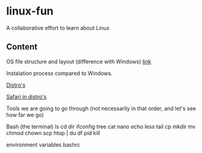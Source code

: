 # linux-fun
A collaborative effort to learn about Linux

## Content

OS file structure and layout (difference with Windows) [link](Layout.md)

Instalation process compared to Windows.

[Distro's](https://fabiololix.blogspot.com/2017/01/gnulinux-distribution-timeline-version.html)

[Safari in distro's](https://distrowatch.com/)

Tools we are going to go through (not necessarily in that order, and let's see how far we go)

Bash (the terminal)
ls
cd
dir
ifconfig
tree
cat
nano
echo
less
tail
cp
mkdir
mv
chmod
chown
scp
htop
|
du
df
pid
kill

environment variables
bashrc
